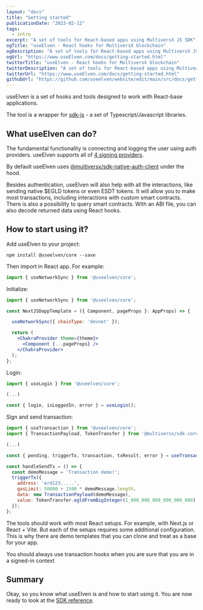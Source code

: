 ```yaml
---
layout: "docs"
title: "Getting started"
publicationDate: "2023-02-12"
tags:
  - intro
excerpt: "A set of tools for React-based apps using MultiversX JS SDK"
ogTitle: "useElven - React hooks for MultiversX blockchain"
ogDescription: "A set of tools for React-based apps using MultiversX JS SDK"
ogUrl: "https://www.useElven.com/docs/getting-started.html"
twitterTitle: "useElven - React hooks for MultiversX blockchain"
twitterDescription: "A set of tools for React-based apps using MultiversX JS SDK"
twitterUrl: "https://www.useElven.com/docs/getting-started.html"
githubUrl: "https://github.com/useelven/website/edit/main/src/docs/getting-started.md"
---
```


useElven is a set of hooks and tools designed to work with React-base applications.

The tool is a wrapper for [sdk-js](https://docs.multiversx.com/sdk-and-tools/sdk-js/) - a set of Typescript/Javascript libraries.

## What useElven can do?

The fundamental functionality is connecting and logging the user using auth providers. useElven supports all of [4 signing providers](https://docs.multiversx.com/sdk-and-tools/sdk-js/sdk-js-signing-providers).

By default useElven uses [@multiversx/sdk-native-auth-client](https://www.npmjs.com/package/@multiversx/sdk-native-auth-client) under the hood.

Besides authentication, useElven will also help with all the interactions, like sending native $EGLD tokens or even ESDT tokens. It will allow you to make most transactions, including interactions with custom smart contracts. There is also a possibility to query smart contracts. With an ABI file, you can also decode returned data using React hooks.

## How to start using it?

Add useElven to your project:
```
npm install @useelven/core --save
```

Then import in React app. For example:

```jsx
import { useNetworkSync } from '@useelven/core';
```

Initialize:

```jsx
import { useNetworkSync } from '@useelven/core';

const NextJSDappTemplate = ({ Component, pageProps }: AppProps) => {

  useNetworkSync({ chainType: 'devnet' });

  return (
    <ChakraProvider theme={theme}>
      <Component {...pageProps} />
    </ChakraProvider>
  );
};
```

Login:

```jsx
import { useLogin } from '@useelven/core';

(...)

const { login, isLoggedIn, error } = useLogin();
```

Sign and send transaction:

```jsx
import { useTransaction } from '@useelven/core';
import { TransactionPayload, TokenTransfer } from '@multiversx/sdk-core';

(...)

const { pending, triggerTx, transaction, txResult, error } = useTransaction();

const handleSendTx = () => {
  const demoMessage = 'Transaction demo!';
  triggerTx({
    address: 'erd123.....',
    gasLimit: 50000 + 1500 * demoMessage.length,
    data: new TransactionPayload(demoMessage),
    value: TokenTransfer.egldFromBigInteger(1_000_000_000_000_000_000),
  });
};
```

The tools should work with most React setups. For example, with Next.js or React + Vite. But each of the setups requires some additional configuration. This is why there are demo templates that you can clone and treat as a base for your app.

<div class="docs-box docs-info-box">
  You should always use transaction hooks when you are sure that you are in a signed-in context
</div>

## Summary

Okay, so you know what useElven is and how to start using it. You are now ready to look at the [SDK reference](/docs/sdk-reference.html).
